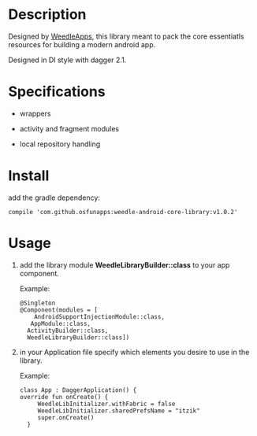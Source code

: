 # Description

Designed by [WeedleApps](https://weedleapps.co.il/en/), this library meant to pack the core essentiatls resources for building a modern android app. 

Designed in DI style with dagger 2.1.

# Specifications

- wrappers

- activity and fragment modules

- local repository handling

# Install

add the gradle dependency:

```compile 'com.github.osfunapps:weedle-android-core-library:v1.0.2' ```

# Usage

1) add the library module **WeedleLibraryBuilder::class** to your app component.

    Example:
    ```
    @Singleton
    @Component(modules = [
        AndroidSupportInjectionModule::class,
       AppModule::class,
      ActivityBuilder::class,
      WeedleLibraryBuilder::class])
    ```



2) in your Application file specify which elements you desire to use in the library.

    Example:
    ```
    class App : DaggerApplication() {
    override fun onCreate() {
         WeedleLibInitializer.withFabric = false
         WeedleLibInitializer.sharedPrefsName = "itzik"   
         super.onCreate()     
      }
    ```

